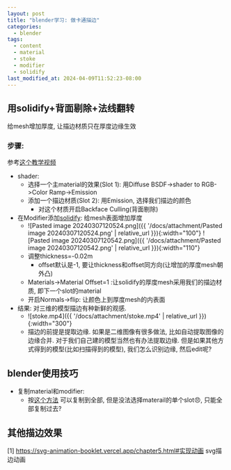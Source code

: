 ```yaml
---
layout: post
title: "blender学习: 做卡通描边"
categories:
  - blender
tags:
  - content
  - material
  - stoke
  - modifier
  - solidify
last_modified_at: 2024-04-09T11:52:23-08:00
---
```

## 用solidify+背面剔除+法线翻转

给mesh增加厚度, 让描边材质只在厚度边缘生效
### 步骤: 

参考[这个教学视频](https://www.bilibili.com/video/BV1Ju4y197yk)

- shader: 
	- 选择一个主material的效果(Slot 1): 用Diffuse BSDF->shader to RGB->Color Ramp->Emission
	- 添加一个描边材质(Slot 2): 用Emission, 选择我们描边的颜色
		- 对这个材质开启Backface Culling(背面剔除)
-  在Modifier添加[solidify](https://docs.blender.org/manual/en/latest/modeling/modifiers/generate/solidify.html): 给mesh表面增加厚度
	- ![Pasted image 20240307120524.png]({{ '/docs/attachment/Pasted image 20240307120524.png' | relative_url }}){:width="100"} ![Pasted image 20240307120542.png]({{ '/docs/attachment/Pasted image 20240307120542.png' | relative_url }}){:width="110"} 
	- 调整thickness=-0.02m
		- offset默认是-1, 要让thickness和offset同方向(让增加的厚度mesh朝外凸)
	- Materials->Material Offset=1 :让solidify的厚度mesh采用我们的描边材质, 即下一个slot的material
	- 开启Normals->flip: 让颜色上到厚度mesh的内表面
- 结果: 对三维的模型描边有种新鲜的观感. 
	- ![stoke.mp4]({{ '/docs/attachment/stoke.mp4' | relative_url }}){:width="300"}
	- 描边的前提是提取边缘. 如果是二维图像有很多做法, 比如自动提取图像的边缘合并. 对于我们自己建的模型当然也有办法提取边缘. 但是如果其他方式得到的模型(比如扫描得到的模型), 我们怎么识别边缘, 然后edit呢?

## blender使用技巧

- 复制material和modifier: 
	- 按[这个方法](https://blender.stackexchange.com/questions/7044/copy-material-to-another-object) 可以复制到全部, 但是没法选择materail的单个slot😠, 只能全部复制过去?


## 其他描边效果

[1] https://svg-animation-booklet.vercel.app/chapter5.html#实现动画 svg描边动画
 